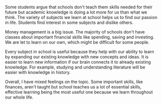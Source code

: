 Some students argue that schools don't teach them skills needed for their future but academic knowledge is doing a lot more for us than what we think. The variety of subjects we learn at school helps us to find our passion in life. Students find interest in some subjects and dislike others.

Money management is a big issue. The majority of schools don't have classes about important financial skills like spending, saving and investing. We are let to learn on our own, which might be difficult for some people.

Every subject in school is useful because they help with our ability to learn by expanding our existing knowledge with new concepts and ideas. It is easier to learn new information if our brain connects it to already existing knowledge. For example, studying and understanding literature will be easier with knowledge in history.

Overall, I have mixed feelings on the topic. Some important skills, like finances, aren't taught but school teaches us a lot of essential skills, effective learning being the most useful one because we learn throughout our whole life.